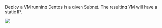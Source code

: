 Deploy a VM running Centos in a given Subnet. The resulting VM will have a static IP.

<a href="https://portal.azure.com/#create/Microsoft.Template/uri/https%3A%2F%2Fraw.githubusercontent.com%2Ftvuylsteke%2Fazure-arm%2Fmaster%2FCentos-SRV%2azuredeploy.json" target="_blank">
    <img src="http://azuredeploy.net/deploybutton.png"/>
</a>